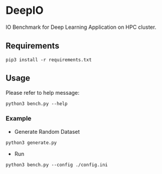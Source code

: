 # DeepIO

IO Benchmark for Deep Learning Application on HPC cluster.

## Requirements

```shell
pip3 install -r requirements.txt
```

## Usage

Please refer to help message:

```
python3 bench.py --help
```

### Example

* Generate Random Dataset

```shell
python3 generate.py
```

* Run

```shell
python3 bench.py --config ./config.ini
```